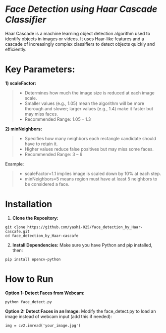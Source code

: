 # *Face Detection using Haar Cascade Classifier*

Haar Cascade is a machine learning object detection algorithm used to identify objects in images or videos. It uses Haar-like features and a cascade of increasingly complex classifiers to detect objects quickly and efficiently.

# Key Parameters:
**1) scaleFactor:**
> - Determines how much the image size is reduced at each image scale.
> - Smaller values (e.g., 1.05) mean the algorithm will be more thorough and slower; larger values (e.g., 1.4) make it faster but may miss faces.
> - Recommended Range: 1.05 – 1.3

**2) minNeighbors:**
> - Specifies how many neighbors each rectangle candidate should have to retain it.
> - Higher values reduce false positives but may miss some faces.
> - Recommended Range: 3 – 6

Example:
> - scaleFactor=1.1 implies image is scaled down by 10% at each step.
> - minNeighbors=5 means region must have at least 5 neighbors to be considered a face.

# Installation
1. **Clone the Repository:**
```
git clone https://github.com/yashi-025/face_detection_by_Haar-cascafe.git 
cd face_detection_by_Haar-cascafe
```

2. **Install Dependencies:**
Make sure you have Python and pip installed, then:
<pre><code>pip install opencv-python</code></pre>

# How to Run
**Option 1: Detect Faces from Webcam:**
<pre><code>python face_detect.py </code></pre>
**Option 2: Detect Faces in an Image:**
Modify the face_detect.py to load an image instead of webcam input (add this if needed):
<pre><code>img = cv2.imread('your_image.jpg') </code></pre>
